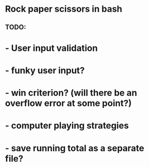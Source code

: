 # Rock paper scissors in bash

## TODO:
#	- User input validation
# 	- funky user input?
#   - win criterion? (will there be an overflow error at some point?)
#   - computer playing strategies
#   - save running total as a separate file?
